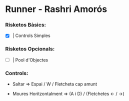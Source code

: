 # Runner - Rashri Amorós
### Risketos Bàsics:
- [x] | Controls Simples

### Risketos Opcionals:

- [ ] | Pool d'Objectes
### Controls:

- Saltar => Espai / W / Fletcheta cap amunt

- Moures Horitzontalment => (A i D) / (Fletchetes <- / ->)
